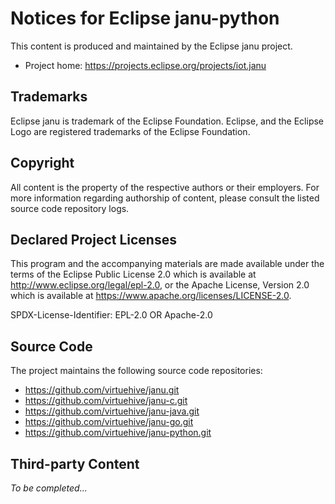 # Notices for Eclipse janu-python

This content is produced and maintained by the Eclipse janu project.

 * Project home: https://projects.eclipse.org/projects/iot.janu

## Trademarks

Eclipse janu is trademark of the Eclipse Foundation. 
Eclipse, and the Eclipse Logo are registered trademarks of the Eclipse Foundation.

## Copyright

All content is the property of the respective authors or their employers.
For more information regarding authorship of content, please consult the
listed source code repository logs.

## Declared Project Licenses

This program and the accompanying materials are made available under the
terms of the Eclipse Public License 2.0 which is available at
http://www.eclipse.org/legal/epl-2.0, or the Apache License, Version 2.0
which is available at https://www.apache.org/licenses/LICENSE-2.0.

SPDX-License-Identifier: EPL-2.0 OR Apache-2.0

## Source Code

The project maintains the following source code repositories:

 * https://github.com/virtuehive/janu.git
 * https://github.com/virtuehive/janu-c.git
 * https://github.com/virtuehive/janu-java.git
 * https://github.com/virtuehive/janu-go.git
 * https://github.com/virtuehive/janu-python.git

## Third-party Content

 *To be completed...*

